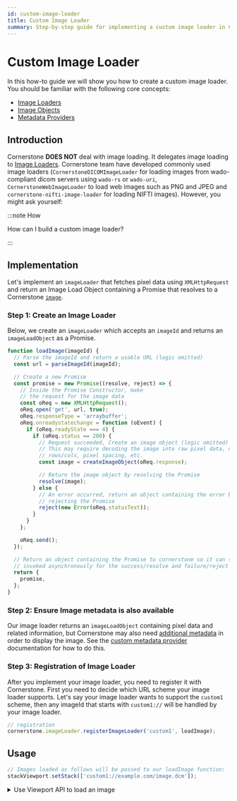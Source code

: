```yaml
---
id: custom-image-loader
title: Custom Image Loader
summary: Step-by-step guide for implementing a custom image loader in Cornerstone3D, including creating, registering, and using the loader with viewports
---
```


# Custom Image Loader

In this how-to guide we will show you how to create a custom image loader. You should be familiar with
the following core concepts:

- [Image Loaders](../concepts/cornerstone-core/imageLoader.md)
- [Image Objects](../concepts/cornerstone-core/images.md)
- [Metadata Providers](../concepts/cornerstone-core/metadataProvider.md)

## Introduction

Cornerstone **DOES NOT** deal with image loading. It delegates image loading to [Image Loaders](../concepts/cornerstone-core/imageLoader.md).
Cornerstone team have developed commonly used image loaders (`CornerstoneDICOMImageLoader` for loading images from wado-compliant dicom servers
using `wado-rs` or `wado-uri`, `CornerstoneWebImageLoader` to load web images such as PNG and JPEG and `cornerstone-nifti-image-loader` for loading NIFTI images).
However, you might ask yourself:

:::note How

How can I build a custom image loader?

:::

## Implementation

Let's implement an `imageLoader` that fetches pixel data using `XMLHttpRequest` and return an Image Load Object containing a Promise that
resolves to a Cornerstone [`image`](../concepts/cornerstone-core/images.md).

### Step 1: Create an Image Loader

Below, we create an `imageLoader` which accepts an `imageId` and returns an `imageLoadObject` as a Promise.

```js
function loadImage(imageId) {
  // Parse the imageId and return a usable URL (logic omitted)
  const url = parseImageId(imageId);

  // Create a new Promise
  const promise = new Promise((resolve, reject) => {
    // Inside the Promise Constructor, make
    // the request for the image data
    const oReq = new XMLHttpRequest();
    oReq.open('get', url, true);
    oReq.responseType = 'arraybuffer';
    oReq.onreadystatechange = function (oEvent) {
      if (oReq.readyState === 4) {
        if (oReq.status == 200) {
          // Request succeeded, Create an image object (logic omitted)
          // This may require decoding the image into raw pixel data, determining
          // rows/cols, pixel spacing, etc.
          const image = createImageObject(oReq.response);

          // Return the image object by resolving the Promise
          resolve(image);
        } else {
          // An error occurred, return an object containing the error by
          // rejecting the Promise
          reject(new Error(oReq.statusText));
        }
      }
    };

    oReq.send();
  });

  // Return an object containing the Promise to cornerstone so it can setup callbacks to be
  // invoked asynchronously for the success/resolve and failure/reject scenarios.
  return {
    promise,
  };
}
```

### Step 2: Ensure Image metadata is also available

Our image loader returns an `imageLoadObject` containing pixel data and related
information, but Cornerstone may also need [additional
metadata](../concepts/cornerstone-core/metadataProvider.md) in order to display
the image. See the [custom metadata provider](custom-metadata-provider.md) documentation
for how to do this.

### Step 3: Registration of Image Loader

After you implement your image loader, you need to register it with Cornerstone. First
you need to decide which URL scheme your image loader supports. Let's say your image loader
wants to support the `custom1` scheme, then any imageId that starts with `custom1://` will be
handled by your image loader.

```js
// registration
cornerstone.imageLoader.registerImageLoader('custom1', loadImage);
```

## Usage

```js
// Images loaded as follows will be passed to our loadImage function:
stackViewport.setStack(['custom1://example.com/image.dcm']);
```

<details>
<summary>
Use Viewport API to load an image
</summary>

In previous versions of Cornerstone, you could use `loadImage` or `loadAndCacheImage` to load an image. However,
in `Cornerstone3D`, this task can be achieved using `Viewports` APIs.

</details>
